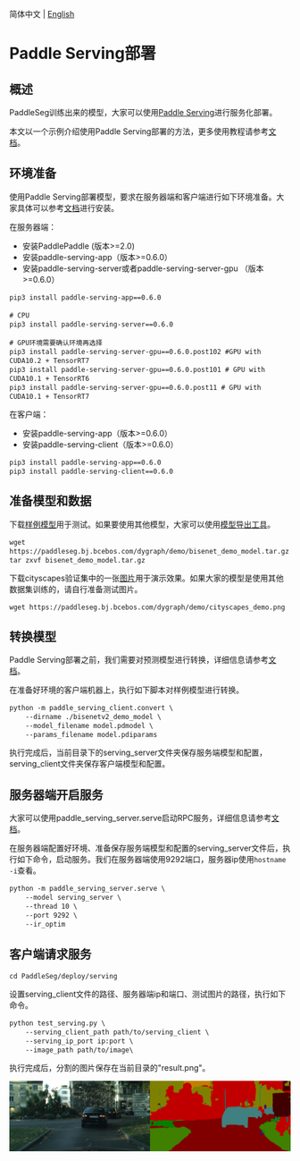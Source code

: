 简体中文 | [English](serving.md)
# Paddle Serving部署

## 概述

PaddleSeg训练出来的模型，大家可以使用[Paddle Serving](https://github.com/PaddlePaddle/Serving)进行服务化部署。

本文以一个示例介绍使用Paddle Serving部署的方法，更多使用教程请参考[文档](https://github.com/PaddlePaddle/Serving/blob/v0.6.0/README_CN.md)。


## 环境准备

使用Paddle Serving部署模型，要求在服务器端和客户端进行如下环境准备。大家具体可以参考[文档](https://github.com/PaddlePaddle/Serving/blob/v0.6.0/README_CN.md#%E5%AE%89%E8%A3%85)进行安装。

在服务器端：
* 安装PaddlePaddle (版本>=2.0)
* 安装paddle-serving-app（版本>=0.6.0）
* 安装paddle-serving-server或者paddle-serving-server-gpu （版本>=0.6.0）

```
pip3 install paddle-serving-app==0.6.0

# CPU
pip3 install paddle-serving-server==0.6.0

# GPU环境需要确认环境再选择
pip3 install paddle-serving-server-gpu==0.6.0.post102 #GPU with CUDA10.2 + TensorRT7
pip3 install paddle-serving-server-gpu==0.6.0.post101 # GPU with CUDA10.1 + TensorRT6
pip3 install paddle-serving-server-gpu==0.6.0.post11 # GPU with CUDA10.1 + TensorRT7
```

在客户端：
* 安装paddle-serving-app（版本>=0.6.0）
* 安装paddle-serving-client（版本>=0.6.0）

```
pip3 install paddle-serving-app==0.6.0
pip3 install paddle-serving-client==0.6.0
```

## 准备模型和数据

下载[样例模型](https://paddleseg.bj.bcebos.com/dygraph/demo/bisenet_demo_model.tar.gz)用于测试。如果要使用其他模型，大家可以使用[模型导出工具](../../model_export.md)。

```shell
wget https://paddleseg.bj.bcebos.com/dygraph/demo/bisenet_demo_model.tar.gz
tar zxvf bisenet_demo_model.tar.gz
```

下载cityscapes验证集中的一张[图片](https://paddleseg.bj.bcebos.com/dygraph/demo/cityscapes_demo.png)用于演示效果。如果大家的模型是使用其他数据集训练的，请自行准备测试图片。

```
wget https://paddleseg.bj.bcebos.com/dygraph/demo/cityscapes_demo.png
```

## 转换模型

Paddle Serving部署之前，我们需要对预测模型进行转换，详细信息请参考[文档](https://github.com/PaddlePaddle/Serving/blob/v0.6.0/doc/SAVE_CN.md)。

在准备好环境的客户端机器上，执行如下脚本对样例模型进行转换。

```shell
python -m paddle_serving_client.convert \
    --dirname ./bisenetv2_demo_model \
    --model_filename model.pdmodel \
    --params_filename model.pdiparams
```

执行完成后，当前目录下的serving_server文件夹保存服务端模型和配置，serving_client文件夹保存客户端模型和配置。

## 服务器端开启服务

大家可以使用paddle_serving_server.serve启动RPC服务，详细信息请参考[文档](https://github.com/PaddlePaddle/Serving/blob/v0.6.0/README_CN.md#rpc%E6%9C%8D%E5%8A%A1)。

在服务器端配置好环境、准备保存服务端模型和配置的serving_server文件后，执行如下命令，启动服务。我们在服务器端使用9292端口，服务器ip使用`hostname -i`查看。

```shell
python -m paddle_serving_server.serve \
    --model serving_server \
    --thread 10 \
    --port 9292 \
    --ir_optim
```

## 客户端请求服务

```
cd PaddleSeg/deploy/serving
```

设置serving_client文件的路径、服务器端ip和端口、测试图片的路径，执行如下命令。

```shell
python test_serving.py \
    --serving_client_path path/to/serving_client \
    --serving_ip_port ip:port \
    --image_path path/to/image\
```

执行完成后，分割的图片保存在当前目录的"result.png"。

![cityscape_predict_demo.png](../../images/cityscapes_predict_demo.png)
